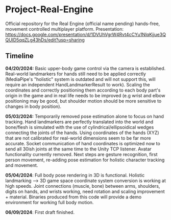# Project-Real-Engine
Official repository for the Real Engine (official name pending) hands-free, movement controlled multiplayer platform.
Presentation: https://docs.google.com/presentation/d/1DVUhVgrW4Rvt4cCYu1NlqKjjue3QQUlD5qqZLg43hDs/edit?usp=sharing 
## Timeline

**04/20/2024:** Basic upper-body game control via the camera is established. Real-world landmarkers for hands still need to be applied correctly (MediaPipe's "holistic" system is outdated and will not support this, will require an independent HandLandmarkerResult to work). Scaling the coordinates and correctly positioning them according to each body part's origin in the game and in real life needs to be improved (e.g wrist and elbow positioning may be good, but shoulder motion should be more sensitive to changes in body position).

**05/03/2024:** Temporarily removed pose estimation alone to focus on hand tracking. Hand landmarkers are perfectly translated into the world and bone/flesh is simulated with the use of cylindrical/ellipsoidical wedges connecting the joints of the hands. Using coordinates of the hands (XYZ) that are not calibrated for real-world dimensions seem to be far more accurate. Socket communication of hand coordinates is optimized now to send all 30ish joints at the same time to the Unity TCP listener. Avatar functionality currently removed. Next steps are gesture recognition, first person movement, re-adding pose estimation for holistic character tracking and movement.

**05/04/2024**: Full body pose rendering in 3D is functional. Holistic landmarking --> 3D game space coordinate system conversion is working at high speeds. Joint connections (muscle, bone) between arms, shoulders, digits on hands, and wrists working, need rotation and scaling improvement + material. Binaries produced from this code will provide a demo environment for working full body motion.

**06/09/2024**: First draft finished.
